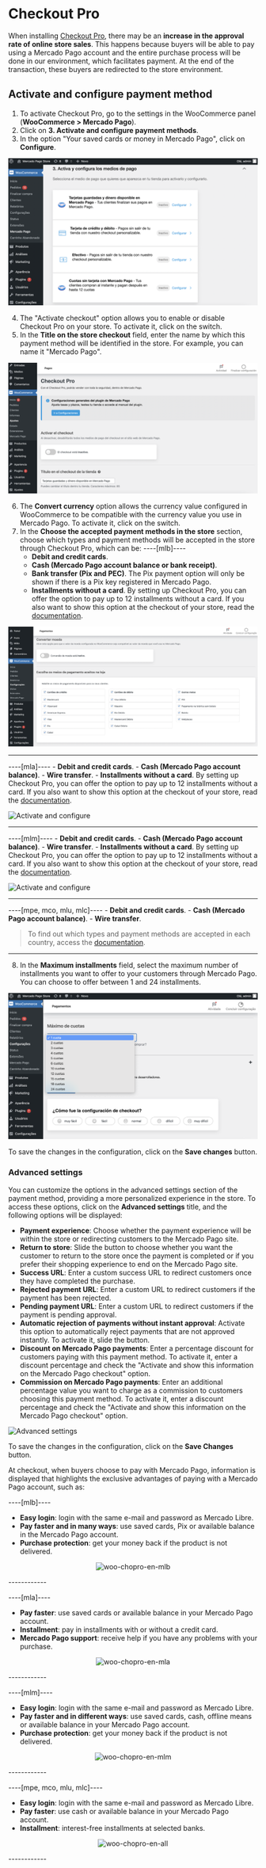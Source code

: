 # Checkout Pro

When installing [Checkout Pro](/developers/en/docs/checkout-pro/landing), there may be an **increase in the approval rate of online store sales**. This happens because buyers will be able to pay using a Mercado Pago account and the entire purchase process will be done in our environment, which facilitates payment. At the end of the transaction, these buyers are redirected to the store environment.

## Activate and configure payment method

1. To activate Checkout Pro, go to the settings in the WooCommerce panel (**WooCommerce > Mercado Pago**).
2. Click on **3. Activate and configure payment methods**.
3. In the option "Your saved cards or money in Mercado Pago", click on **Configure**.

![Activate and Configure](/images/woocomerce/cho-pro-active-configure-es.png)

4. The "Activate checkout" option allows you to enable or disable Checkout Pro on your store. To activate it, click on the switch.
5. In the **Title on the store checkout** field, enter the name by which this payment method will be identified in the store. For example, you can name it "Mercado Pago".

![Activate and Configure](/images/woocomerce/cho-pro-activate-title-es.png)

6. The **Convert currency** option allows the currency value configured in WooCommerce to be compatible with the currency value you use in Mercado Pago. To activate it, click on the switch.
7. In the **Choose the accepted payment methods in the store** section, choose which types and payment methods will be accepted in the store through Checkout Pro, which can be:
----[mlb]----
    - **Debit and credit cards**.
    - **Cash (Mercado Pago account balance or bank receipt)**.
    - **Bank transfer (Pix and PEC)**. The Pix payment option will only be shown if there is a Pix key registered in Mercado Pago.
    - **Installments without a card**. By setting up Checkout Pro, you can offer the option to pay up to 12 installments without a card. If you also want to show this option at the checkout of your store, read the [documentation](/developers/en/docs/woocommerce/payments-configuration/mercado-credito).

![Activate and configure](/images/woocomerce/cho-pro-convert-payments-methods-pt.png)

------------
----[mla]----
    - **Debit and credit cards**.
    - **Cash (Mercado Pago account balance)**.
    - **Wire transfer**.
    - **Installments without a card**. By setting up Checkout Pro, you can offer the option to pay up to 12 installments without a card. If you also want to show this option at the checkout of your store, read the [documentation](/developers/en/docs/woocommerce/payments-configuration/mercado-credito).

![Activate and configure](/images/woocomerce/cho-pro-payments-methods-es.gif)

------------
----[mlm]----
    - **Debit and credit cards**.
    - **Cash (Mercado Pago account balance)**.
    - **Wire transfer**.
    - **Installments without a card**. By setting up Checkout Pro, you can offer the option to pay up to 12 installments without a card. If you also want to show this option at the checkout of your store, read the [documentation](/developers/en/docs/woocommerce/payments-configuration/mercado-credito).

![Activate and configure](/images/woocomerce/cho-pro-payments-methods-es.gif)
    
------------
----[mpe, mco, mlu, mlc]----
    - **Debit and credit cards**.
    - **Cash (Mercado Pago account balance)**.
    - **Wire transfer**.

> To find out which types and payment methods are accepted in each country, access the [documentation](/developers/en/docs/sales-processing/payment-methods).

------------
8. In the **Maximum installments** field, select the maximum number of installments you want to offer to your customers through Mercado Pago. You can choose to offer between 1 and 24 installments.

![Installments](/images/woocomerce/cho-pro-installment-es.png)

To save the changes in the configuration, click on the **Save changes** button.

### Advanced settings

You can customize the options in the advanced settings section of the payment method, providing a more personalized experience in the store. To access these options, click on the **Advanced settings** title, and the following options will be displayed:

- **Payment experience**: Choose whether the payment experience will be within the store or redirecting customers to the Mercado Pago site.
- **Return to store**: Slide the button to choose whether you want the customer to return to the store once the payment is completed or if you prefer their shopping experience to end on the Mercado Pago site.
- **Success URL**: Enter a custom success URL to redirect customers once they have completed the purchase.
- **Rejected payment URL**: Enter a custom URL to redirect customers if the payment has been rejected.
- **Pending payment URL**: Enter a custom URL to redirect customers if the payment is pending approval.
- **Automatic rejection of payments without instant approval**: Activate this option to automatically reject payments that are not approved instantly. To activate it, slide the button.
- **Discount on Mercado Pago payments**: Enter a percentage discount for customers paying with this payment method. To activate it, enter a discount percentage and check the "Activate and show this information on the Mercado Pago checkout" option.
- **Commission on Mercado Pago payments**: Enter an additional percentage value you want to charge as a commission to customers choosing this payment method. To activate it, enter a discount percentage and check the "Activate and show this information on the Mercado Pago checkout" option.

![Advanced settings](/images/woocomerce/cho-pro-advanced-settings-es.gif)

To save the changes in the configuration, click on the **Save Changes** button.

At checkout, when buyers choose to pay with Mercado Pago, information is displayed that highlights the exclusive advantages of paying with a Mercado Pago account, such as:

----[mlb]----
* **Easy login**: login with the same e-mail and password as Mercado Libre.
* **Pay faster and in many ways**: use saved cards, Pix or available balance in the Mercado Pago account.
* **Purchase protection**: get your money back if the product is not delivered.

<center>

![woo-chopro-en-mlb](/images/woocomerce/woo-chopro-en-mlb.png)

</center>
------------

----[mla]----
* **Pay faster**: use saved cards or available balance in your Mercado Pago account.
* **Installment**: pay in installments with or without a credit card.
* **Mercado Pago support**: receive help if you have any problems with your purchase.

<center>

![woo-chopro-en-mla](/images/woocomerce/woo-chopro-en-mla.png)

</center>
------------

----[mlm]----
* **Easy login**: login with the same e-mail and password as Mercado Libre.
* **Pay faster and in different ways**: use saved cards, cash, offline means or available balance in your Mercado Pago account.
* **Purchase protection**: get your money back if the product is not delivered.

<center>

![woo-chopro-en-mlm](/images/woocomerce/woo-chopro-en-mlm.png)

</center>
------------

----[mpe, mco, mlu, mlc]----
* **Easy login**: login with the same e-mail and password as Mercado Libre.
* **Pay faster**: use cash or available balance in your Mercado Pago account.
* **Installment**: interest-free installments at selected banks.

<center>

![woo-chopro-en-all](/images/woocomerce/woo-chopro-en-all.png)

</center>
------------